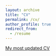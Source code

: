 ```yaml
---
layout: archive
title: "CV"
permalink: /cv/
author_profile: true
redirect_from:
  - /resume
---
```


[My most updated CV](https://docs.google.com/document/d/1tV1GN-b7s-8wwKi_NAnaviPVf-Rr-a-9J-T5fwTV-vY/edit?usp=sharing)